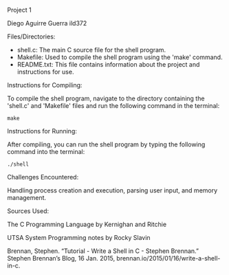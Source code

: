 Project 1

Diego Aguirre Guerra ild372

Files/Directories:

- shell.c: The main C source file for the shell program.
- Makefile: Used to compile the shell program using the 'make' command.
- README.txt: This file contains information about the project and instructions for use.

Instructions for Compiling:

To compile the shell program, navigate to the directory containing the 'shell.c' and 'Makefile' files and run the following command in the terminal:

    make

Instructions for Running:

After compiling, you can run the shell program by typing the following command into the terminal:

    ./shell

Challenges Encountered:

Handling process creation and execution, parsing user input, and memory management.

Sources Used:

The C Programming Language by Kernighan and Ritchie

UTSA System Programming notes by Rocky Slavin

Brennan, Stephen. “Tutorial - Write a Shell in C - Stephen Brennan.” Stephen Brennan’s Blog, 16 Jan. 2015, brennan.io/2015/01/16/write-a-shell-in-c.
